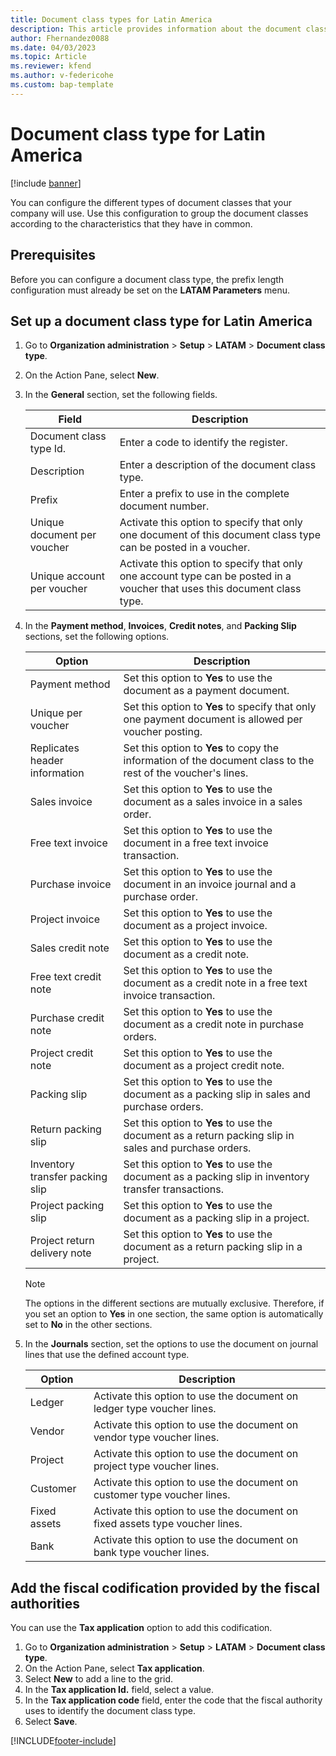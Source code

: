 ```yaml
---
title: Document class types for Latin America 
description: This article provides information about the document class type configuration for Latin America. 
author: Fhernandez0088
ms.date: 04/03/2023
ms.topic: Article
ms.reviewer: kfend
ms.author: v-federicohe 
ms.custom: bap-template
---
```


# Document class type for Latin America

[!include [banner](../includes/banner.md)]

You can configure the different types of document classes that your company will use. Use this configuration to group the document classes according to the characteristics that they have in common.

## Prerequisites

Before you can configure a document class type, the prefix length configuration must already be set on the **LATAM Parameters** menu.

## Set up a document class type for Latin America

1. Go to **Organization administration** \> **Setup** \> **LATAM** \> **Document class type**.
2. On the Action Pane, select **New**.
3. In the **General** section, set the following fields.

    | Field                       | Description |
    |-----------------------------|-------------|
    | Document class type Id.     | Enter a code to identify the register. |
    | Description                 | Enter a description of the document class type. |
    | Prefix                      | Enter a prefix to use in the complete document number. |
    | Unique document per voucher | Activate this option to specify that only one document of this document class type can be posted in a voucher. |
    | Unique account per voucher  | Activate this option to specify that only one account type can be posted in a voucher that uses this document class type. |

4. In the **Payment method**, **Invoices**, **Credit notes**, and **Packing Slip** sections, set the following options.

    | Option                          | Description |
    |---------------------------------|-------------|
    | Payment method                  | Set this option to **Yes** to use the document as a payment document. |
    | Unique per voucher              | Set this option to **Yes** to specify that only one payment document is allowed per voucher posting. |
    | Replicates header information   | Set this option to **Yes** to copy the information of the document class to the rest of the voucher's lines. |
    | Sales invoice                   | Set this option to **Yes** to use the document as a sales invoice in a sales order. |
    | Free text invoice               | Set this option to **Yes** to use the document in a free text invoice transaction. |
    | Purchase invoice                | Set this option to **Yes** to use the document in an invoice journal and a purchase order. |
    | Project invoice                 | Set this option to **Yes** to use the document as a project invoice. |
    | Sales credit note               | Set this option to **Yes** to use the document as a credit note. |
    | Free text credit note           | Set this option to **Yes** to use the document as a credit note in a free text invoice transaction. |
    | Purchase credit note            | Set this option to **Yes** to use the document as a credit note in purchase orders. |
    | Project credit note             | Set this option to **Yes** to use the document as a project credit note. |
    | Packing slip                    | Set this option to **Yes** to use the document as a packing slip in sales and purchase orders. |
    | Return packing slip             | Set this option to **Yes** to use the document as a return packing slip in sales and purchase orders. |
    | Inventory transfer packing slip | Set this option to **Yes** to use the document as a packing slip in inventory transfer transactions. |
    | Project packing slip            | Set this option to **Yes** to use the document as a packing slip in a project. |
    | Project return delivery note    | Set this option to **Yes** to use the document as a return packing slip in a project. |

    > [!NOTE]
    > The options in the different sections are mutually exclusive. Therefore, if you set an option to **Yes** in one section, the same option is automatically set to **No** in the other sections.

5. In the **Journals** section, set the options to use the document on journal lines that use the defined account type.

    | Option       | Description |
    |--------------|-------------|
    | Ledger       | Activate this option to use the document on ledger type voucher lines. |
    | Vendor       | Activate this option to use the document on vendor type voucher lines. |
    | Project      | Activate this option to use the document on project type voucher lines. |
    | Customer     | Activate this option to use the document on customer type voucher lines. |
    | Fixed assets | Activate this option to use the document on fixed assets type voucher lines. |
    | Bank         | Activate this option to use the document on bank type voucher lines. |

## Add the fiscal codification provided by the fiscal authorities

You can use the **Tax application** option to add this codification.

1.	Go to **Organization administration** \> **Setup** \> **LATAM** \> **Document class type**.
2.	On the Action Pane, select **Tax application**.
3.	Select **New** to add a line to the grid.
4.	In the **Tax application Id.** field, select a value.
5.	In the **Tax application code** field, enter the code that the fiscal authority uses to identify the document class type.
6.	Select **Save**.

[!INCLUDE[footer-include](../../includes/footer-banner.md)]
